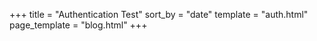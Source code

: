 +++
title = "Authentication Test"
sort_by = "date"
template = "auth.html"
page_template = "blog.html"
+++
